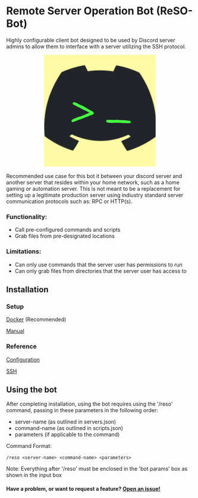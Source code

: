 # Remote Server Operation Bot (ReSO-Bot)

Highly configurable client bot designed to be used by Discord server admins to allow them to interface with a server utilizing the SSH protocol.

<p align="center">
  <img src="https://raw.githubusercontent.com/EvinRWatson/ReSO-Bot/master/ReSO_Bot_Logo.png" width="300" height="300"/>
</p>

Recommended use case for this bot it between your discord server and another server that resides within your home network, such as a home gaming or automation server. This is not meant to be a replacement for setting up a legitimate production server using indiustry standard server communication protocols such as: RPC or HTTP(s).

### Functionality:
- Call pre-configured commands and scripts
- Grab files from pre-designated locations

### Limitations:
- Can only use commands that the server user has permissions to run
- Can only grab files from directories that the server user has access to

## Installation

### Setup 

[Docker](/Docs/Docker_Install.MD) (Recommended)

[Manual](/Docs/Manual_Install.MD)

### Reference

[Configuration](/Docs/Configuration.MD)

[SSH](/Docs/SSH_Setup.MD)

## Using the bot

After completing installation, using the bot requires using the '/reso' command, passing in these parameters in the following order:

- server-name (as outlined in servers.json)
- command-name (as outlined in scripts.json)
- parameters (if applicable to the command)

Command Format:

    /reso <server-name> <command-name> <parameters>

Note: Everything after '/reso' must be enclosed in the 'bot params' box as shown in the input box

#### Have a problem, or want to request a feature? [Open an issue!](https://github.com/EvinRWatson/ReSO-Bot/issues/new)